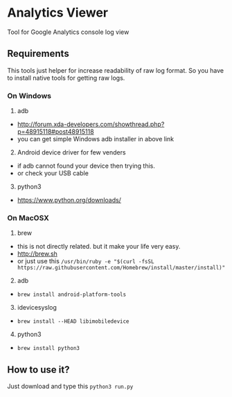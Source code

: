 # Analytics Viewer
Tool for Google Analytics console log view

## Requirements
This tools just helper for increase readability of raw log format.
So you have to install native tools for getting raw logs.

### On Windows
1. adb
  - http://forum.xda-developers.com/showthread.php?p=48915118#post48915118
  - you can get simple Windows adb installer in above link
2. Android device driver for few venders
  - if adb cannot found your device then trying this.
  - or check your USB cable
3. python3
  - https://www.python.org/downloads/

### On MacOSX
1. brew
  - this is not directly related. but it make your life very easy.
  - http://brew.sh
  - or just use this `/usr/bin/ruby -e "$(curl -fsSL https://raw.githubusercontent.com/Homebrew/install/master/install)"`
2. adb
  - `brew install android-platform-tools`
3. idevicesyslog
  - `brew install --HEAD libimobiledevice`
4. python3
  - `brew install python3`

## How to use it?
Just download and type this
`python3 run.py`
